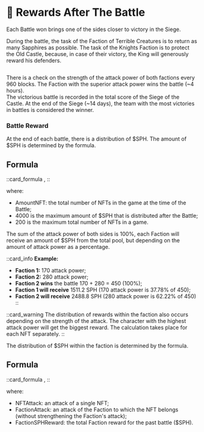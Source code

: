 # 💎 Rewards After The Battle

<p>Each Battle won brings one of the sides closer to victory in the Siege.</p>

During the battle, the task of the Faction of Terrible Creatures is to return as many Sapphires as possible. 
The task of the Knights Faction is to protect the Old Castle, because, in case of their victory, the King 
will generously reward his defenders.

<img src="/assets/docs/.gitbook/assets/rewards_after_the_battle.png" alt="">

There is a check on the strength of the attack power of both factions every 960 blocks. The Faction with 
the superior attack power wins the battle (~4 hours).\
The victorious battle is recorded in the total score of the Siege of the Castle. At the end of the 
Siege (~14 days), the team with the most victories in battles is considered the winner.

### Battle Reward

At the end of each battle, there is a distribution of $SPH. The amount of $SPH is determined by the formula.

## Formula

::card_formula
<MathFormula formula="RewardSPH=4000*(StakedNFTsAmount/200)"/>,
::

where:
* AmountNFT: the total number of NFTs in the game at the time of the Battle;
* 4000 is the maximum amount of $SPH that is distributed after the Battle;
* 200 is the maximum total number of NFTs in a game.

The sum of the attack power of both sides is 100%, each Faction will receive an amount of $SPH from the 
total pool, but depending on the amount of attack power as a percentage.

::card_info
**Example:** 
* **Faction 1:** 170 attack power;
* **Faction 2:** 280 attack power;
* **Faction 2 wins** the battle 170 + 280 = 450 (100%);
* **Faction 1 will receive** 1511.2 SPH (170 attack power is 37.78% of 450);
* **Faction 2 will receive** 2488.8 SPH (280 attack power is 62.22% of 450)
::

::card_warning
The distribution of rewards within the faction also occurs depending on the strength of the attack. The 
character with the highest attack power will get the biggest reward. The calculation takes place for 
each NFT separately.
::

The distribution of $SPH within the faction is determined by the formula.

## Formula

::card_formula
<MathFormula formula="RewardForNFT = NFTAttack/FactionAttack*FactionSPHReward"/>,
::

where:
* NFTAttack: an attack of a single NFT;
* FactionAttack: an attack of the Faction to which the NFT belongs (without strengthening the Faction's 
attack);
* FactionSPHReward: the total Faction reward for the past battle ($SPH).